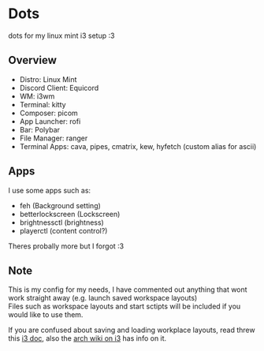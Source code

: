 # Dots
dots for my linux mint i3 setup :3

## Overview
- Distro: Linux Mint
- Discord Client: Equicord
- WM: i3wm
- Terminal: kitty
- Composer: picom
- App Launcher: rofi
- Bar: Polybar
- File Manager: ranger
- Terminal Apps: cava, pipes, cmatrix, kew, hyfetch (custom alias for ascii)

## Apps
I use some apps such as:
- feh (Background setting)
- betterlockscreen (Lockscreen)
- brightnessctl (brightness)
- playerctl (content control?)

Theres probally more but I forgot :3

## Note
This is my config for my needs, I have commented out anything that wont work straight away (e.g. launch saved workspace layouts)<br>
Files such as workspace layouts and start sctipts will be included if you would like to use them.

If you are confused about saving and loading workplace layouts, read threw this [i3 doc](https://i3wm.org/docs/layout-saving.html), also the [arch wiki on i3](https://wiki.archlinux.org/title/I3#Save_and_restore_the_window_layout) has info on it.
